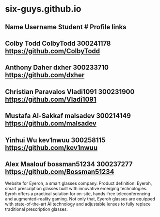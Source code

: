 # six-guys.github.io

Name                Username  Student # Profile links
--------------
Colby Todd          ColbyTodd 300241178 https://github.com/ColbyTodd
-----------
Anthony Daher       dxher     300233710 https://github.com/dxher
----------
Christian Paravalos Vladi1091 300231900 https://github.com/Vladi1091
----------
Mustafa Al-Sakkaf   malsadev  300214149 https://github.com/malsadev 
----------
Yinhui Wu           kev1nwuu  300258115 https://github.com/kev1nwuu
-----
Alex Maalouf bossman51234 300237277 https://github.com/Bossman51234
----


Website for Eyeroh, a smart glasses company.
Product definition: Eyeroh, smart prescription glasses built with innovative emerging technologies. Eyroh offers a practical solution for on-site, hands-free teleconferencing and augmented-reality gaming. Not only that, Eyeroh glasses are equipped with state-of-the-art AI technology and adjustable lenses to fully replace traditional prescription glasses.
